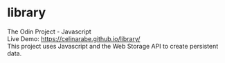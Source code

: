 # library  
The Odin Project - Javascript  
Live Demo: https://celinarabe.github.io/library/  
This project uses Javascript and the Web Storage API to create persistent data.

